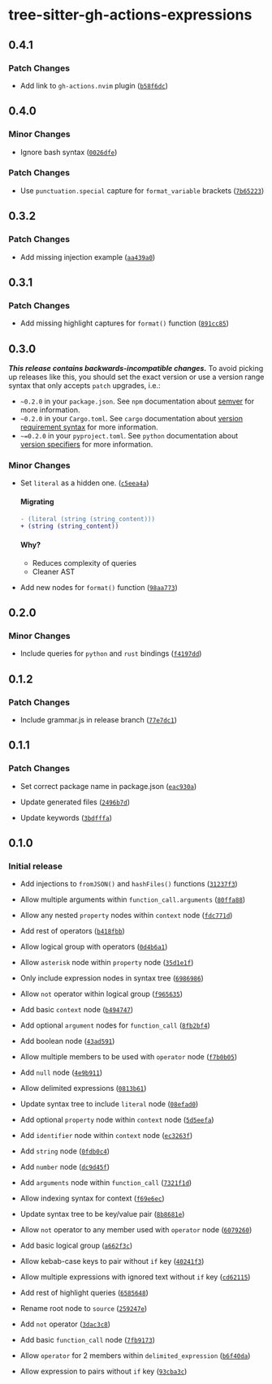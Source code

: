 # tree-sitter-gh-actions-expressions

## 0.4.1

### Patch Changes

- Add link to `gh-actions.nvim` plugin ([`b58f6dc`](https://github.com/Hdoc1509/tree-sitter-gh-actions-expressions/commit/b58f6dcb2efad07d5e3768d0eefb04caadd77f04))

## 0.4.0

### Minor Changes

- Ignore bash syntax ([`0026dfe`](https://github.com/Hdoc1509/tree-sitter-gh-actions-expressions/commit/0026dfef1ee1074b6bb1558f41d38af7d5fb6874))

### Patch Changes

- Use `punctuation.special` capture for `format_variable` brackets ([`7b65223`](https://github.com/Hdoc1509/tree-sitter-gh-actions-expressions/commit/7b652238043dc9c875fe0bc0377c9b4777fb257e))

## 0.3.2

### Patch Changes

- Add missing injection example ([`aa439a0`](https://github.com/Hdoc1509/tree-sitter-gh-actions-expressions/commit/aa439a06b7f2d267484f1043aacbfa0b6846729e))

## 0.3.1

### Patch Changes

- Add missing highlight captures for `format()` function ([`891cc85`](https://github.com/Hdoc1509/tree-sitter-gh-actions-expressions/commit/891cc85ecae4cbc2b09a7d4530258c6af22279e3))

## 0.3.0

**_This release contains backwards-incompatible changes._** To avoid picking up
releases like this, you should set the exact version or use a version range
syntax that only accepts `patch` upgrades, i.e.:

- `~0.2.0` in your `package.json`. See `npm` documentation about
  [semver](https://docs.npmjs.com/cli/v6/using-npm/semver/) for more
  information.
- `~0.2.0` in your `Cargo.toml`. See `cargo` documentation about
  [version requirement syntax](https://doc.rust-lang.org/cargo/reference/specifying-dependencies.html#version-requirement-syntax)
  for more information.
- `~=0.2.0` in your `pyproject.toml`. See `python` documentation
  about [version specifiers](https://packaging.python.org/en/latest/specifications/version-specifiers/#id5)
  for more information.

### Minor Changes

- Set `literal` as a hidden one. ([`c5eea4a`](https://github.com/Hdoc1509/tree-sitter-gh-actions-expressions/commit/c5eea4ad821260387f4bb94100458129212cf062))

  #### Migrating

  ```diff
  - (literal (string (string_content)))
  + (string (string_content))
  ```

  #### Why?

  - Reduces complexity of queries
  - Cleaner AST

- Add new nodes for `format()` function ([`98aa773`](https://github.com/Hdoc1509/tree-sitter-gh-actions-expressions/commit/98aa773760a22221a1049f89fe19c60b2329d40b))

## 0.2.0

### Minor Changes

- Include queries for `python` and `rust` bindings ([`f4197dd`](https://github.com/Hdoc1509/tree-sitter-gh-actions-expressions/commit/f4197dd9859cac994e58a3dd1a6101c8345c7da0))

## 0.1.2

### Patch Changes

- Include grammar.js in release branch ([`77e7dc1`](https://github.com/Hdoc1509/tree-sitter-gh-actions-expressions/commit/77e7dc1604ed388f3679da7290f181835738dd29))

## 0.1.1

### Patch Changes

- Set correct package name in package.json ([`eac930a`](https://github.com/Hdoc1509/tree-sitter-gh-actions-expressions/commit/eac930a53699d2fd4f2b3183c6459572039859a6))

- Update generated files ([`2496b7d`](https://github.com/Hdoc1509/tree-sitter-gh-actions-expressions/commit/2496b7d4f60cd4d9fc04f31703ccee94fe9c3d6b))

- Update keywords ([`3bdfffa`](https://github.com/Hdoc1509/tree-sitter-gh-actions-expressions/commit/3bdfffaa1ec0e7229d3a681e2e742a4afda5d0ce))

## 0.1.0

### Initial release

- Add injections to `fromJSON()` and `hashFiles()` functions ([`31237f3`](https://github.com/Hdoc1509/tree-sitter-gh-actions-expressions/commit/31237f315a362f4e3d01e33deb40edc18271d3f4))

- Allow multiple arguments within `function_call.arguments` ([`80ffa88`](https://github.com/Hdoc1509/tree-sitter-gh-actions-expressions/commit/80ffa8880c3c41da5ead1888cc652b0de77aa3fe))

- Allow any nested `property` nodes within `context` node ([`fdc771d`](https://github.com/Hdoc1509/tree-sitter-gh-actions-expressions/commit/fdc771d5f39d8bf576ab9a836177e7e353bd0e59))

- Add rest of operators ([`b418fbb`](https://github.com/Hdoc1509/tree-sitter-gh-actions-expressions/commit/b418fbb9c5dfd7c2c8058808d58871954c3d6ac5))

- Allow logical group with operators ([`0d4b6a1`](https://github.com/Hdoc1509/tree-sitter-gh-actions-expressions/commit/0d4b6a1f6f0fa3106d69b4cd847174d2abb97e04))

- Allow `asterisk` node within `property` node ([`35d1e1f`](https://github.com/Hdoc1509/tree-sitter-gh-actions-expressions/commit/35d1e1f4c73294052230df00b1db06658be698c1))

- Only include expression nodes in syntax tree ([`6986986`](https://github.com/Hdoc1509/tree-sitter-gh-actions-expressions/commit/6986986bad4b043fc5a89ec90b1f8bc80fbe23f1))

- Allow `not` operator within logical group ([`f965635`](https://github.com/Hdoc1509/tree-sitter-gh-actions-expressions/commit/f965635318bf2b3558e5a5ee1ad5552e93f652ca))

- Add basic `context` node ([`b494747`](https://github.com/Hdoc1509/tree-sitter-gh-actions-expressions/commit/b494747eac2e15c47d19aac2f12bf4d9c3bf00ac))

- Add optional `argument` nodes for `function_call` ([`8fb2bf4`](https://github.com/Hdoc1509/tree-sitter-gh-actions-expressions/commit/8fb2bf4ddb94a9b2b95ed851534b63fd0c6c1ea2))

- Add boolean node ([`43ad591`](https://github.com/Hdoc1509/tree-sitter-gh-actions-expressions/commit/43ad591d3117e6f4e466c5798bd66f741e8fc633))

- Allow multiple members to be used with `operator` node ([`f7b0b05`](https://github.com/Hdoc1509/tree-sitter-gh-actions-expressions/commit/f7b0b0592419cc88fd816623801de68d68f79086))

- Add `null` node ([`4e9b911`](https://github.com/Hdoc1509/tree-sitter-gh-actions-expressions/commit/4e9b911bfdf09efcf32eadb5d079b6ebf1d7d507))

- Allow delimited expressions ([`0813b61`](https://github.com/Hdoc1509/tree-sitter-gh-actions-expressions/commit/0813b61a4f848f893cbce47e8790042354e8e988))

- Update syntax tree to include `literal` node ([`08efad0`](https://github.com/Hdoc1509/tree-sitter-gh-actions-expressions/commit/08efad06f393dfa260be7da27b7e1aeae41eadec))

- Add optional `property` node within `context` node ([`5d5eefa`](https://github.com/Hdoc1509/tree-sitter-gh-actions-expressions/commit/5d5eefa559166c4bda36db2ed921ba3054f5b05a))

- Add `identifier` node within `context` node ([`ec3263f`](https://github.com/Hdoc1509/tree-sitter-gh-actions-expressions/commit/ec3263faac7eaa1be0dea4acbf8b1032c274deee))

- Add `string` node ([`0fdb0c4`](https://github.com/Hdoc1509/tree-sitter-gh-actions-expressions/commit/0fdb0c4e6a9542fbd5049743fee733ee2d17cf98))

- Add `number` node ([`dc9d45f`](https://github.com/Hdoc1509/tree-sitter-gh-actions-expressions/commit/dc9d45f51afa04d462c8c947c1dc2dfa7d28a329))

- Add `arguments` node within `function_call` ([`7321f1d`](https://github.com/Hdoc1509/tree-sitter-gh-actions-expressions/commit/7321f1dca24f153c392e4c4dcdd40cd8f6d59549))

- Allow indexing syntax for context ([`f69e6ec`](https://github.com/Hdoc1509/tree-sitter-gh-actions-expressions/commit/f69e6ec6d69db3647474b3188e51756f7037aa29))

- Update syntax tree to be key/value pair ([`8b8681e`](https://github.com/Hdoc1509/tree-sitter-gh-actions-expressions/commit/8b8681e3fcbf49d7e9324f8f5156323736629992))

- Allow `not` operator to any member used with `operator` node ([`6079260`](https://github.com/Hdoc1509/tree-sitter-gh-actions-expressions/commit/6079260e9f73a36dfc60dda60baaddecce034ac3))

- Add basic logical group ([`a662f3c`](https://github.com/Hdoc1509/tree-sitter-gh-actions-expressions/commit/a662f3c7d29515882d978a90d0998a7713c37817))

- Allow kebab-case keys to pair without `if` key ([`40241f3`](https://github.com/Hdoc1509/tree-sitter-gh-actions-expressions/commit/40241f394ba3c4d0b1e938b05864018143503bcb))

- Allow multiple expressions with ignored text without `if` key ([`cd62115`](https://github.com/Hdoc1509/tree-sitter-gh-actions-expressions/commit/cd62115d5bf3560cf4d31c0ca82f43772cdaa9b0))

- Add rest of highlight queries ([`6585648`](https://github.com/Hdoc1509/tree-sitter-gh-actions-expressions/commit/65856487867df003ca22c575d09e755ef17442bd))

- Rename root node to `source` ([`259247e`](https://github.com/Hdoc1509/tree-sitter-gh-actions-expressions/commit/259247eed928cd3997ce9601ea19042ea1b07b5e))

- Add `not` operator ([`3dac3c8`](https://github.com/Hdoc1509/tree-sitter-gh-actions-expressions/commit/3dac3c8c3b84e8d55aeb2196307d92c8c70ed103))

- Add basic `function_call` node ([`7fb9173`](https://github.com/Hdoc1509/tree-sitter-gh-actions-expressions/commit/7fb9173f8e6a70a72e20f649e14620d42eb98c72))

- Allow `operator` for 2 members within `delimited_expression` ([`b6f40da`](https://github.com/Hdoc1509/tree-sitter-gh-actions-expressions/commit/b6f40da7722fcac8856960d474d7b4c98929f1d0))

- Allow expression to pairs without `if` key ([`93cba3c`](https://github.com/Hdoc1509/tree-sitter-gh-actions-expressions/commit/93cba3c94ecd809ab4da30a4476f8455a7492459))
